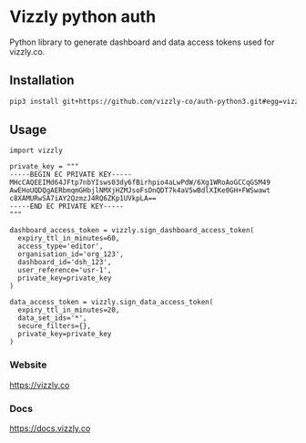 # Vizzly python auth

Python library to generate dashboard and data access tokens used for vizzly.co.

## Installation
```sh
pip3 install git+https://github.com/vizzly-co/auth-python3.git#egg=vizzly
```

## Usage
```python3
import vizzly

private_key = """
-----BEGIN EC PRIVATE KEY-----
MHcCAQEEIMd64JFtp7nbYIsws03dy6fBirhpio4aLwPdW/6Xg1WRoAoGCCqGSM49
AwEHoUQDQgAERbmqmGHbjlNMXjHZMJsoFsDnQDT7k4aV5wBdlXIKe0GH+FWSwawt
c8XAMURwSA7iAY2QzmzJ4RQ6ZKp1UVkpLA==
-----END EC PRIVATE KEY-----
"""

dashboard_access_token = vizzly.sign_dashboard_access_token(
  expiry_ttl_in_minutes=60,
  access_type='editor',
  organisation_id='org_123',
  dashboard_id='dsh_123',
  user_reference='usr-1',
  private_key=private_key
)

data_access_token = vizzly.sign_data_access_token(
  expiry_ttl_in_minutes=20,
  data_set_ids='*',
  secure_filters={},
  private_key=private_key
)
```

### Website
https://vizzly.co

### Docs
https://docs.vizzly.co
